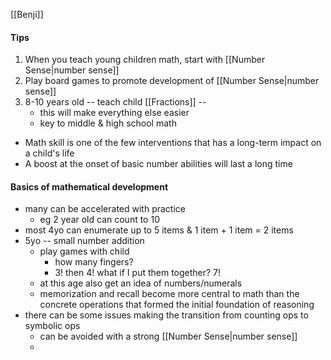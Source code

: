 [[Benji]]

#### Tips
1. When you teach young children math, start with [[Number Sense|number sense]]
2. Play board games to promote development of [[Number Sense|number sense]]
3. 8-10 years old -- teach child [[Fractions]] --
	- this will make everything else easier
	- key to middle & high school math

- Math skill is one of the few interventions that has a long-term impact on a child's life
- A boost at the onset of basic number abilities will last a long time

#### Basics of mathematical development
- many can be accelerated with practice
	- eg 2 year old can count to 10
- most 4yo can enumerate up to 5 items & 1 item + 1 item = 2 items
- 5yo -- small number addition
	- play games with child 
		- how many fingers?
		- 3! then 4! what if I put them together? 7!
	- at this age also get an idea of numbers/numerals
	- memorization and recall become more central to math than the concrete operations that formed the initial foundation of reasoning
- there can be some issues making the transition from counting ops to symbolic ops
	- can be avoided with a strong [[Number Sense|number sense]]
	- 